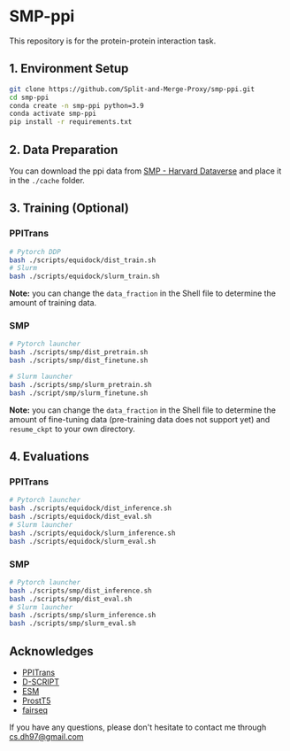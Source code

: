 # SMP-ppi 
This repository is for the protein-protein interaction task.

## 1. Environment Setup

```bash
git clone https://github.com/Split-and-Merge-Proxy/smp-ppi.git
cd smp-ppi
conda create -n smp-ppi python=3.9
conda activate smp-ppi
pip install -r requirements.txt
```

## 2. Data Preparation
You can download the ppi data from [SMP - Harvard Dataverse](https://doi.org/10.7910/DVN/22AUPR) and place it in the `./cache` folder.

## 3. Training (Optional)
### PPITrans
```bash
# Pytorch DDP
bash ./scripts/equidock/dist_train.sh
# Slurm 
bash ./scripts/equidock/slurm_train.sh
```
**Note:** you can change the `data_fraction` in the Shell file to determine the amount of training data.

### SMP
```bash
# Pytorch launcher
bash ./scripts/smp/dist_pretrain.sh
bash ./scripts/smp/dist_finetune.sh

# Slurm launcher
bash ./scripts/smp/slurm_pretrain.sh
bash ./script/smp/slurm_finetune.sh
```
**Note:** you can change the `data_fraction` in the Shell file to determine the amount of fine-tuning data (pre-training data does not support yet) and `resume_ckpt` to your own directory.



## 4. Evaluations
### PPITrans
```bash
# Pytorch launcher
bash ./scripts/equidock/dist_inference.sh
bash ./scripts/equidock/dist_eval.sh
# Slurm launcher
bash ./scripts/equidock/slurm_inference.sh
bash ./scripts/equidock/slurm_eval.sh
```

### SMP
```bash
# Pytorch launcher
bash ./scripts/smp/dist_inference.sh
bash ./scripts/smp/dist_eval.sh
# Slurm launcher
bash ./scripts/smp/slurm_inference.sh
bash ./scripts/smp/slurm_eval.sh
```

## Acknowledges
- [PPITrans](https://github.com/LtECoD/PPITrans)
- [D-SCRIPT](https://github.com/samsledje/D-SCRIPT)
- [ESM](https://github.com/facebookresearch/esm)
- [ProstT5](https://github.com/mheinzinger/ProstT5)
- [fairseq](https://github.com/facebookresearch/fairseq)


If you have any questions, please don't hesitate to contact me through [cs.dh97@gmail.com](cs.dh97@gmail.com)